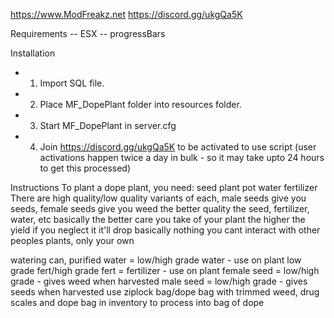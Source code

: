 https://www.ModFreakz.net
https://discord.gg/ukgQa5K

Requirements
-- ESX
-- progressBars

Installation
- 1. Import SQL file.
- 2. Place MF_DopePlant folder into resources folder.
- 3. Start MF_DopePlant in server.cfg
- 4. Join https://discord.gg/ukgQa5K to be activated to use script (user activations happen twice a day in bulk - so it may take upto 24 hours to get this processed)

Instructions
To plant a dope plant, you need:
seed
plant pot
water
fertilizer
There are high quality/low quality variants of each,
male seeds give you seeds, female seeds give you weed
the better quality the seed, fertilizer, water, etc
basically the better care you take of your plant
the higher the yield
if you neglect it it'll drop basically nothing
you cant interact with other peoples plants, only your own

watering can, purified water = low/high grade water - use on plant
low grade fert/high grade fert = fertilizer - use on plant
female seed = low/high grade - gives weed when harvested
male seed = low/high grade - gives seeds when harvested
use ziplock bag/dope bag with trimmed weed, drug scales and dope bag in inventory to process into bag of dope